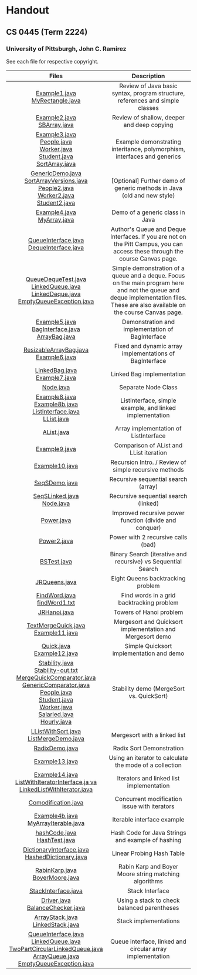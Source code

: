 # Handout

## CS 0445 (Term 2224)

### University of Pittsburgh, John C. Ramirez

See each file for respective copyright.

| Files|Description|
| :--------------------------------------------------------------------------------------------------------------------------------------------------------------------------------------------------------------------------------------------------------------------------------------------------------------------------------------------------------------------------------------------------------------------------------------------: | :-------------------------------------------------------------------------------------------------------------------------------------------------------------------------------: |
| [Example1.java](Example1.java)<br>[MyRectangle.java](MyRectangle.java) | Review of Java basic syntax, program structure, references and simple classes |
|[Example2.java](Example2.java) <br>[SBArray.java](SBArray.java) |Review of shallow, deeper and deep copying |
| [Example3.java](Example3.java)<br>[People.java](People.java)<br>[Worker.java](Worker.java)<br>[Student.java](Student.java)<br>[SortArray.java](SortArray.java) | Example demonstrating interitance, polymorphism, interfaces and generics|
| [GenericDemo.java](GenericDemo.java)<br>[SortArrayVersions.java](SortArrayVersions.java)<br>[People2.java](People2.java)<br>[Worker2.java](Worker2.java)<br>[Student2.java](Student2.java) |[Optional] Further demo of generic methods in Java (old and new style) |
| [Example4.java](Example4.java)<br>[MyArray.java](MyArray.java) |Demo of a generic class in Java|
|[QueueInterface.java](notes/handout/QueueInterface.java)<br>[DequeInterface.java](DequeInterface.java)| Author's Queue and Deque Interfaces. If you are not on the Pitt Campus, you can access these through the course Canvas page.|
| [QueueDequeTest.java](QueueDequeTest.java)<br>[LinkedQueue.java](LinkedQueue.java)<br>[LinkedDeque.java](LinkedDeque.java)<br>[EmptyQueueException.java](notes/handout/EmptyQueueException.java) | Simple demonstration of a queue and a deque. Focus on the main program here and not the queue and deque implementation files. These are also available on the course Canvas page. |
| [Example5.java](Example5.java)<br>[BagInterface.java](notes/handout/BagInterface.java)<br>[ArrayBag.java](ArrayBag.java) | Demonstration and implementation of BagInterface|
| [ResizableArrayBag.java](notes/handout/ResizableArrayBag.java)<br>[Example6.java](Example6.java) |Fixed and dynamic array implementations of BagInterface|
| [LinkedBag.java](notes/handout/LinkedBag.java)<br>[Example7.java](Example7.java) | Linked Bag implementation |
| [Node.java](notes/handout/Node.java) |Separate Node Class|
| [Example8.java](Example8.java)<br>[Example8b.java](Example8b.java)<br>[ListInterface.java](ListInterface.java)<br>[LList.java](notes/handout/LList.java) | ListInterface, simple example, and linked implementation|
|[AList.java](AList.java)| Array implementation of ListInterface |
| [Example9.java](Example9.java) |Comparison of AList and LList iteration|
|[Example10.java](Example10.java)| Recursion Intro. / Review of simple recursive methods |
| [SeqSDemo.java](SeqSDemo.java) |Recursive sequential search (array)|
|[SeqSLinked.java](SeqSLinked.java)<br>[Node.java](notes/handout/Node.java)| Recursive sequential search (linked)|
|[Power.java](Power.java)|Improved recursive power function (divide and conquer) |
| [Power2.java](Power2.java) |Power with 2 recursive calls (bad) |
| [BSTest.java](BSTest.java) | Binary Search (iterative and recursive) vs Sequential Search|
| [JRQueens.java](JRQueens.java) | Eight Queens backtracking problem |
|[FindWord.java](notes/handout/FindWord.java)<br>[findWord1.txt](notes/handout/findWord1.txt)| Find words in a grid backtracking problem |
|[JRHanoi.java](JRHanoi.java)|Towers of Hanoi problem|
| [TextMergeQuick.java](notes/handout/TextMergeQuick.java)<br>[Example11.java](Example11.java) | Mergesort and Quicksort implementation and Mergesort demo |
| [Quick.java](notes/handout/Quick.java)<br> [Example12.java](Example12.java)| Simple Quicksort implementation and demo|
| [Stability.java](Stability.java)<br>[Stability-out.txt](Stability-out.txt)<br>[MergeQuickComparator.java](MergeQuickComparator.java)<br>[GenericComparator.java](GenericComparator.java)<br>[People.java](People.java)<br>[Student.java](Student.java)<br>[Worker.java](Worker.java)<br>[Salaried.java](Salaried.java)<br>[Hourly.java](Hourly.java) | Stability demo (MergeSort vs. QuickSort)|
|[LListWithSort.java](LListWithSort.java)<br>[ListMergeDemo.java](ListMergeDemo.java)| Mergesort with a linked list|
|[RadixDemo.java](RadixDemo.java)| Radix Sort Demonstration|
|[Example13.java](Example13.java)|Using an iterator to calculate the mode of a collection|
|[Example14.java](Example14.java)<br>[ListWithIteratorInterface.ja va](ListWithIteratorInterface.java)<br>[LinkedListWithIterator.java](LinkedListWithIterator.java) | Iterators and linked list implementation|
| [Comodification.java](Comodification.java) | Concurrent modification issue with iterators|
|[Example4b.java](Example4b.java)<br>[MyArrayIterable.java](MyArrayIterable.java)|Iterable interface example |
|[hashCode.java](hashCode.java)<br>[HashTest.java](HashTest.java)| Hash Code for Java Strings and example of hashing |
| [DictionaryInterface.java](notes/handout/DictionaryInterface.java)<br>[HashedDictionary.java](notes/handout/HashedDictionary.java) | Linear Probing Hash Table |
| [RabinKarp.java](RabinKarp.java)<br>[BoyerMoore.java](BoyerMoore.java) | Rabin Karp and Boyer Moore string matching algorithms |
| [StackInterface.java](StackInterface.java) |Stack Interface|
|[Driver.java](Driver.java)<br>[BalanceChecker.java](BalanceChecker.java)|Using a stack to check balanced parentheses|
| [ArrayStack.java](ArrayStack.java)<br>[LinkedStack.java](LinkedStack.java) | Stack implementations |
|[QueueInterface.java](notes/handout/QueueInterface.java)<br>[LinkedQueue.java](LinkedQueue.java)<br>[TwoPartCircularLinkedQueue.java](TwoPartCircularLinkedQueue.java)<br>[ArrayQueue.java](ArrayQueue.java)<br>[EmptyQueueException.java](notes/handout/EmptyQueueException.java) | Queue interface, linked and circular array implementation |
